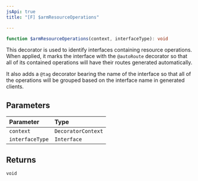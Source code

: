 ```yaml
---
jsApi: true
title: "[F] $armResourceOperations"

---
```

```ts
function $armResourceOperations(context, interfaceType): void
```

This decorator is used to identify interfaces containing resource operations.
When applied, it marks the interface with the `@autoRoute` decorator so that
all of its contained operations will have their routes generated
automatically.

It also adds a `@tag` decorator bearing the name of the interface so that all
of the operations will be grouped based on the interface name in generated
clients.

## Parameters

| Parameter | Type |
| :------ | :------ |
| `context` | `DecoratorContext` |
| `interfaceType` | `Interface` |

## Returns

`void`
